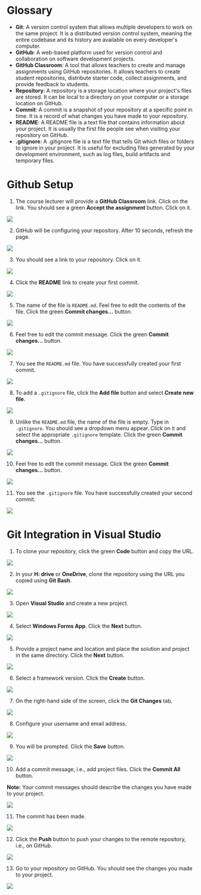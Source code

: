 # Glossary

- **Git**: A version control system that allows multiple developers to work on the same project. It is a distributed version control system, meaning the entire codebase and its history are available on every developer's computer.
- **GitHub**: A web-based platform used for version control and collaboration on software development projects.
- **GitHub Classroom**: A tool that allows teachers to create and manage assignments using GitHub repositories. It allows teachers to create student repositories, distribute starter code, collect assignments, and provide feedback to students.
- **Repository**: A repository is a storage location where your project's files are stored. It can be local to a directory on your computer or a storage location on GitHub.
- **Commit**: A commit is a snapshot of your repository at a specific point in time. It is a record of what changes you have made to your repository.
- **README**: A README file is a text file that contains information about your project. It is usually the first file people see when visiting your repository on GitHub.
- **.gitignore**: A .gitignore file is a text file that tells Git which files or folders to ignore in your project. It is useful for excluding files generated by your development environment, such as log files, build artifacts and temporary files.

# Github Setup

1. The course lecturer will provide a **GitHub Classroom** link. Click on the link. You should see a green **Accept the assignment** button. Click on it.

![](img/github-setup/01.jpeg) 

2. GitHub will be configuring your repository. After 10 seconds, refresh the page. 

![](img/github-setup/02.jpeg) 

3. You should see a link to your repository. Click on it.

![](img/github-setup/03.jpeg)

4. Click the **README** link to create your first commit.

![](img/github-setup/04.jpeg) 

5. The name of the file is `README.md`. Feel free to edit the contents of the file. Click the green **Commit changes...** button.

![](img/github-setup/05.jpeg) 

6. Feel free to edit the commit message. Click the green **Commit changes...** button.

![](img/github-setup/06.jpeg) 

7. You see the `README.md` file. You have successfully created your first commit.

![](img/github-setup/07.jpeg) 

8. To add a `.gitignore` file, click the **Add file** button and select **Create new file**.

![](img/github-setup/08.jpeg) 

9. Unlike the `README.md` file, the name of the file is empty. Type in `.gitignore`. You should see a dropdown menu appear. Click on it and select the appropriate `.gitignore` template. Click the green **Commit changes...** button.

![](img/github-setup/09.jpeg) 

10. Feel free to edit the commit message. Click the green **Commit changes...** button.

![](img/github-setup/10.jpeg) 

11. You see the `.gitignore` file. You have successfully created your second commit.

![](img/github-setup/11.jpeg)

# Git Integration in Visual Studio

1. To clone your repository, click the green **Code** button and copy the URL.

![](img/git-integration-in-visual-studio/01.jpeg) 

2. In your **H: drive** or **OneDrive**, clone the repository using the URL you copied using **Git Bash**.

![](img/git-integration-in-visual-studio/02.PNG) 

3. Open **Visual Studio** and create a new project.

![](img/git-integration-in-visual-studio/03.PNG) 

4. Select **Windows Forms App**. Click the **Next** button.

![](img/git-integration-in-visual-studio/04.PNG) 

5. Provide a project name and location and place the solution and project in the same directory. Click the **Next** button.

![](img/git-integration-in-visual-studio/05.PNG) 

6. Select a framework version. Click the **Create** button.

![](img/git-integration-in-visual-studio/06.PNG) 

7. On the right-hand side of the screen, click the **Git Changes** tab.

![](img/git-integration-in-visual-studio/07.PNG) 

8. Configure your username and email address.

![](img/git-integration-in-visual-studio/08.PNG) 

9. You will be prompted. Click the **Save** button.

![](img/git-integration-in-visual-studio/09.PNG) 

10. Add a commit message, i.e., add project files. Click the **Commit All** button.

**Note:** Your commit messages should describe the changes you have made to your project. 

![](img/git-integration-in-visual-studio/10.PNG) 

11. The commit has been made. 

![](img/git-integration-in-visual-studio/11.PNG) 

12. Click the **Push** button to push your changes to the remote repository, i.e., on GitHub.

![](img/git-integration-in-visual-studio/12.PNG) 

13. Go to your repository on GitHub. You should see the changes you made to your project.

![](img/git-integration-in-visual-studio/13.jpeg)

